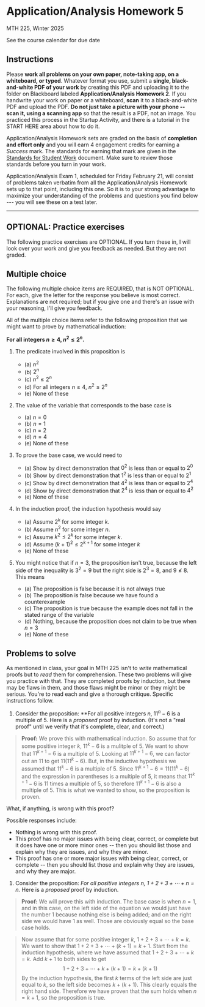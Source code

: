 # Application/Analysis Homework 5

MTH 225, Winter 2025

See the course calendar for due date

## Instructions

Please **work all problems on your own paper, note-taking app, on a whiteboard, or typed**. Whatever format you use, submit a **single, black-and-white PDF of your work** by creating this PDF and uploading it to the folder on Blackboard labeled **Application/Analysis Homework 2**. If you handwrite your work on paper or a whiteboard, **scan** it to a black-and-white PDF and upload the PDF. **Do not just take a picture with your phone -- scan it, using a scanning app** so that the result is a PDF, not an image. You practiced this process in the Startup Activity, and there is a tutorial in the START HERE area about how to do it. 

Application/Analysis Homework sets are graded on the basis of **completion and effort only** and you will earn 4 engagement credits for earning a *Success* mark. The standards for earning that mark are given in the [Standards for Student Work](https://github.com/RobertTalbert/discretecs/blob/master/MTH225-Winter2025/course-docs/Standards%20for%20Student%20Work%20MTH%20225%20W25.md) document. Make sure to review those standards before you turn in your work. 

Application/Analysis Exam 1, scheduled for Friday February 21, will consist of problems taken verbatim from all the Application/Analysis Homework sets up to that point, including this one. So it is to your strong advantage to maximize your understanding of the problems and questions you find below --- you will see these on a test later.  


---

## OPTIONAL: Practice exercises 

The following practice exercises are OPTIONAL. If you turn these in, I will look over your work and give you feedback as needed. But they are not graded. 



 
## Multiple choice

The following multiple choice items are REQUIRED, that is NOT OPTIONAL. For each, give the letter for the response you believe is most correct. Explanations are not required; but if you give one and there's an issue with your reasoning, I'll give you feedback. 

All of the multiple choice items refer to the following proposition that we might want to prove by mathematical induction: 

**For all integers $n \geq 4$, $n^2 \leq 2^n$.**

1. The predicate involved in this proposition is 
   - (a) $n^2$
   - (b) $2^n$ 
   - (c) $n^2 \leq 2^n$
   - (d) For all integers $n \geq 4$, $n^2 \leq 2^n$
   - (e) None of these  

2. The value of the variable that corresponds to the base case is 
   - (a) $n = 0$
   - (b) $n = 1$
   - (c) $n = 2$
   - (d) $n = 4$ 
   - (e) None of these 
  
3. To prove the base case, we would need to 
   - (a) Show by direct demonstration that $0^2$ is less than or equal to $2^0$
   - (b) Show by direct demonstration that $1^2$ is less than or equal to $2^1$
   - (c) Show by direct demonstration that $4^2$ is less than or equal to $2^4$
   - (d) Show by direct demonstration that $2^4$ is less than or equal to $4^2$
   - (e) None of these 

4. In the induction proof, the induction hypothesis would say 
   - (a) Assume $2^k$ for some integer $k$. 
   - (b) Assume $n^2$ for some integer $n$.
   - (c) Assume $k^2 \leq 2^k$ for some integer $k$. 
   - (d) Assume $(k+1)^2 \leq 2^{k+1}$ for some integer $k$
   - (e) None of these 

5. You might notice that if $n = 3$, the proposition isn't true, because the left side of the inequality is $3^2 = 9$ but the right side is $2^3 = 8$, and $9 \not \leq 8$. This means
   - (a) The proposition is false because it is not always true 
   - (b) The proposition is false because we have found a counterexample  
   - (c) The proposition is true because the example does not fall in the stated range of the variable
   - (d) Nothing, because the proposition does not claim to be true when $n = 3$ 
   - (e) None of these 




## Problems to solve 

As mentioned in class, your goal in MTH 225 isn't to *write* mathematical proofs but to *read* them for comprehension. These two problems will give you practice with that. They are completed proofs by induction, but there may be flaws in them, and those flaws might be minor or they might be serious. You're to read each and give a thorough critique. Specific instructions follow. 

1. Consider the proposition: **For all positive integers $n$, $11^n - 6$ is a multiple of $5$. Here is a *proposed* proof by induction. (It's not a "real proof" until we verify that it's complete, clear, and correct.)

>**Proof:** We prove this with mathematical induction. So assume that for some positive integer $k$, $11^k - 6$ is a mulitple of $5$. We want to show that $11^{k+1} - 6$ is a multiple of $5$. Looking at $11^{k+1} - 6$, we can factor out an $11$ to get $11(11^k - 6)$. But, in the inductive hypothesis we assumed that $11^k-6$ is a multiple of $5$. Since $11^{k+1} - 6 = 11(11^k - 6)$ and the expression in parentheses is a multiple of $5$, it means that $11^{k+1} - 6$ is $11$ times a multiple of $5$, so therefore $11^{k+1} - 6$ is also a multiple of $5$. This is what we wanted to show, so the proposition is proven. 

What, if anything, is wrong with this proof? 

Possible responses include: 
- Nothing is wrong with this proof. 
- This proof has no major issues with being clear, correct, or complete but it does have one or more minor ones -- then you should list those and explain why they are issues, and why they are minor. 
- This proof has one or more major issues with being clear, correct, or complete -- then you should list those and explain why they are issues, and why they are major.


1. Consider the proposition: *For all positive integers $n$, $1 + 2 + 3 + \cdots + n = n$.* Here is a *proposed* proof by induction. 

>**Proof:** We will prove this with induction. The base case is when $n=1$, and in this case, on the left side of the equation we would just have the number $1$ because nothing else is being added; and on the right side we would have $1$ as well. Those are obviously equal so the base case holds. 

>Now assume that for some positive integer $k$, $1 + 2 + 3 + \cdots + k = k$. We want to show that $1 + 2 + 3 + \cdots + (k+1) = k+1$. Start from the induction hypothesis, where we have assumed that $1 + 2 + 3 + \cdots + k = k$. Add $k+1$ to both sides to get 
$$1 + 2 + 3 + \cdots + k + (k+1) = k + (k+1)$$
By the induction hypothesis, the first $k$ terms of the left side are just equal to $k$, so the left side becomes $k + (k+1)$. This clearly equals the right hand side. Therefore we have proven that the sum holds when $n = k+1$, so the proposition is true. 